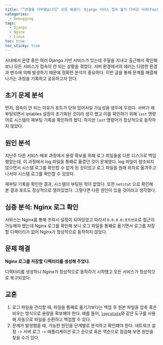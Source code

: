 ```yaml
---
title: "“연결을 거부했습니다” 오류 해결기: Django 서비스 접속 불가 디버깅 사례(Feat. Nginx)"
categories:
  - Debugging
tags:
  - Django
  - Nginx
  - Linux
toc: true
toc_sticky: true
---
```


사내에서 운영 중인 여러 Django 기반 서비스가 있는데 주말을 지내고 출근해서 확인해 보니 모든 서비스가 접속이 안 되는 상황을 겪었다. 서버 환경에서의 에러는 다양한 환경과 변수에 의해 발생하기 때문에 정확한 분석이 중요하다. 이번 글을 통해 문제를 해결해 나가는 과정을 기록하고 공유하고자 한다.

## 초기 문제 분석

먼저, 접속이 안 되는 이유가 포트가 닫혀 있어서일 가능성을 염두에 두었다. 서버가 재부팅되면서 iptables 설정이 초기화된 것이라 생각 했고 이를 확인하기 위해 `last` 명령어로 시스템의 재부팅 기록을 확인하려 했다. 하지만 `last` 명령어가 정상적으로 동작하지 않았다.

## 원인 분석

지난주 다른 서비스 배포 과정에서 용량 확보를 위해 로그 파일들을 다른 디스크로 백업했었는데, 이 과정에서 log 파일을 통째로 옮겼던 것이 문제였다. log 파일이 참조되지 않으면서 시스템 로그를 확인할 수 없게 된 것이었고 로그 파일을 원래 위치로 옮겨주고 나서야 시스템 로그를 확인할 수 있었다.

재부팅 기록을 확인한 결과, 시스템이 부팅된 적이 없었다. 또한 `netstat` 으로 확인해 본 결과 포트도 정상적으로 열려있었다. 그렇다면 다른 원인이 있을 것이라고 생각했다.

## 심층 분석: Nginx 로그 확인

서비스는 Nginx를 통해 프락시 설정이 되어있었고 따라서 `0.0.0.0:포트번호`로 접근이 가능해야 했는데 Nginx 로그를 확인해 보니 로그 파일을 통째로 옮기면서 로그를 저장할 디렉터리가 없어 Nginx가 정상적으로 동작하지 않았다.

## 문제 해결

**Nginx 로그를 저장할 디렉터리를 생성해 주었다.**

디렉터리를 생성하니 Nginx가 정상적으로 동작하기 시작했고 모든 서비스가 정상적으로 복구되었다.

## 교훈

1. 로그 파일을 관리할 때, 파일을 통째로 옮기기보다는 백업 후 원본 파일을 압축 혹은 비우는 방식으로 용량을 확보해야 한다. 예를 들어, [`logrotate`](https://linux.die.net/man/8/logrotate)와 같은 도구를 사용해 자동으로 파일을 순환하고 백업할 수 있다.
2. 문제가 발생했을 때, 가능한 원인을 단계별로 분석하고 확인해야 한다. 네트워크 설정 -> 서버 로그 -> 애플리케이션 로그 순으로 혹은 역순으로 점검해 보면 원인을 찾을 수가 있다.
